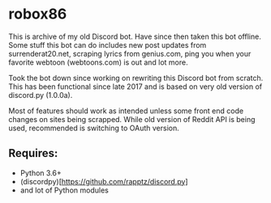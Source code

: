 # robox86
This is archive of my old Discord bot. Have since then taken this bot offline. Some stuff this bot can do includes new post updates from surrenderat20.net, scraping lyrics from genius.com, ping you when your favorite webtoon (webtoons.com) is out and lot more. 

Took the bot down since working on rewriting this Discord bot from scratch. This has been functional since late 2017 and is based on very old version of discord.py (1.0.0a).

Most of features should work as intended unless some front end code changes on sites being scrapped. While old version of Reddit API is being used, recommended is switching to OAuth version.

## Requires:
* Python 3.6+
* (discordpy)[https://github.com/rapptz/discord.py]
* and lot of Python modules
